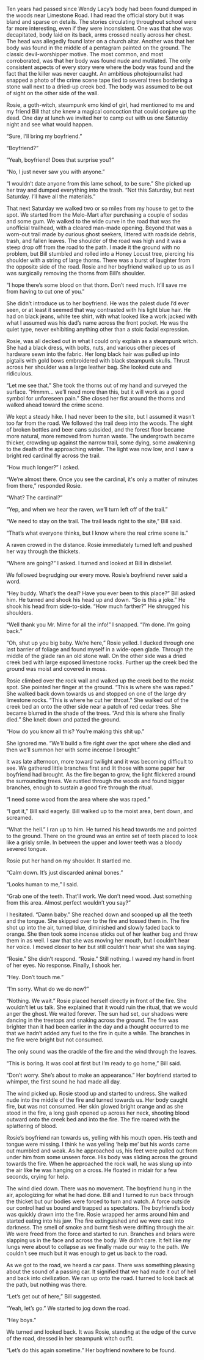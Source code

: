 Ten years had passed since Wendy Lacy’s body had been found dumped in the woods near Limestone Road. I had read the official story but it was bland and sparse on details. The stories circulating throughout school were far more interesting, even if they were inconsistent. One was that she was decapitated, body laid on its back, arms crossed neatly across her chest. The head was allegedly found later on a church altar. Another was that her body was found in the middle of a pentagram painted on the ground. The classic devil-worshipper motive. The most common, and most corroborated, was that her body was found nude and mutilated. The only consistent aspects of every story were where the body was found and the fact that the killer was never caught. An ambitious photojournalist had snapped a photo of the crime scene tape tied to several trees bordering a stone wall next to a dried-up creek bed.  The body was assumed to be out of sight on the other side of the wall. 

  
Rosie, a goth-witch, steampunk emo kind of girl, had mentioned to me and my friend Bill that she knew a magical concoction that could conjure up the dead. One day at lunch we invited her to camp out with us one Saturday night and see what would happen. 

  
“Sure, I’ll bring my boyfriend.”

  
“Boyfriend?”

  
“Yeah, boyfriend! Does that surprise you?”

  
“No, I just never saw you with anyone.” 

  
“I wouldn’t date anyone from this lame school, to be sure.” She picked up her tray and dumped everything into the trash. “Not this Saturday, but next Saturday. I’ll have all the materials.”

  
That next Saturday we walked two or so miles from my house to get to the spot. We started from the Melo-Mart after purchasing a couple of sodas and some gum. We walked to the wide curve in the road that was the unofficial trailhead, with a cleared man-made opening. Beyond that was a worn-out trail made by curious ghost seekers, littered with roadside debris, trash, and fallen leaves. The shoulder of the road was high and it was a steep drop off from the road to the path. I made it the ground with no problem, but Bill stumbled and rolled into a Honey Locust tree, piercing his shoulder with a string of large thorns. There was a burst of laughter from the opposite side of the road. Rosie and her boyfriend walked up to us as I was surgically removing the thorns from Bill’s shoulder. 

  
“I hope there’s some blood on that thorn. Don’t need much. It’ll save me from having to cut one of you.”

  
She didn’t introduce us to her boyfriend. He was the palest dude I’d ever seen, or at least it seemed that way contrasted with his light blue hair. He had on black jeans, white tee shirt, with what looked like a work jacked with what I assumed was his dad’s name across the front pocket. He was the quiet type, never exhibiting anything other than a stoic facial expression. 

  
Rosie, was all decked out in what I could only explain as a steampunk witch. She had a black dress, with bolts, nuts, and various other pieces of hardware sewn into the fabric. Her long black hair was pulled up into pigtails with gold bows embroidered with black steampunk skulls. Thrust across her shoulder was a large leather bag. She looked cute and ridiculous. 

  
“Let me see that.” She took the thorns out of my hand and surveyed the surface. “Hmmm… we’ll need more than this, but it will work as a good symbol for unforeseen pain.” She closed her fist around the thorns and walked ahead toward the crime scene. 

  
We kept a steady hike. I had never been to the site, but I assumed it wasn’t too far from the road. We followed the trail deep into the woods. The sight of broken bottles and beer cans subsided, and the forest floor became more natural, more removed from human waste. The undergrowth became thicker, crowding up against the narrow trail, some dying, some awakening to the death of the approaching winter. The light was now low, and I saw a bright red cardinal fly across the trail.   
“How much longer?” I asked. 

  
“We’re almost there. Once you see the cardinal, it's only a matter of minutes from there,” responded Rosie. 

  
“What? The cardinal?”

  
“Yep, and when we hear the raven, we’ll turn left off of the trail.”

  
“We need to stay on the trail. The trail leads right to the site,” Bill said. 

  
“That’s what everyone thinks, but I know where the real crime scene is.”

  
A raven crowed in the distance. Rosie immediately turned left and pushed her way through the thickets. 

  
“Where are going?” I asked. I turned and looked at Bill in disbelief. 

  
We followed begrudging our every move. Rosie’s boyfriend never said a word. 

  
“Hey buddy. What’s the deal? Have you ever been to this place?” Bill asked him. He turned and shook his head up and down. “So is this a joke.” He shook his head from side-to-side. “How much farther?” He shrugged his shoulders.

  
“Well thank you Mr. Mime for all the info!” I snapped. “I’m done. I’m going back.”

  
“Oh, shut up you big baby. We’re here,” Rosie yelled. I ducked through one last barrier of foliage and found myself in a wide-open glade. Through the middle of the glade ran an old stone wall. On the other side was a dried creek bed with large exposed limestone rocks. Further up the creek bed the ground was moist and covered in moss. 

  
Rosie climbed over the rock wall and walked up the creek bed to the moist spot. She pointed her finger at the ground. “This is where she was raped.” She walked back down towards us and stopped on one of the large dry limestone rocks. “This is where he cut her throat.” She walked out of the creek bed an onto the other side near a patch of red cedar trees. She became blurred in the shade of the trees. “And this is where she finally died.” She knelt down and patted the ground. 

“How do you know all this? You’re making this shit up.”

  
She ignored me. “We’ll build a fire right over the spot where she died and then we’ll summon her with some incense I brought.” 

  
It was late afternoon, more toward twilight and it was becoming difficult to see. We gathered little branches first and lit those with some paper her boyfriend had brought. As the fire began to grow, the light flickered around the surrounding trees. We rustled through the woods and found bigger branches, enough to sustain a good fire through the ritual. 

  
“I need some wood from the area where she was raped.”

  
“I got it,” Bill said eagerly. Bill walked up to the moist area, bent down, and screamed. 

  
“What the hell.” I ran up to him. He turned his head towards me and pointed to the ground. There on the ground was an entire set of teeth placed to look like a grisly smile. In between the upper and lower teeth was a bloody severed tongue. 

  
Rosie put her hand on my shoulder. It startled me. 

  
“Calm down. It’s just discarded animal bones.”

  
“Looks human to me,” I said. 

  
“Grab one of the teeth. That’ll work. We don’t need wood. Just something from this area. Almost perfect wouldn’t you say?”

  
I hesitated. “Damn baby.” She reached down and scooped up all the teeth and the tongue. She skipped over to the fire and tossed them in. The fire shot up into the air, turned blue, diminished and slowly faded back to orange. She then took some incense sticks out of her leather bag and threw them in as well. I saw that she was moving her mouth, but I couldn’t hear her voice. I moved closer to her but still couldn’t hear what she was saying. 

  
“Rosie.” She didn’t respond. “Rosie.” Still nothing. I waved my hand in front of her eyes. No response. Finally, I shook her. 

  
“Hey. Don’t touch me.”

  
“I’m sorry. What do we do now?”

  
“Nothing. We wait.” Rosie placed herself directly in front of the fire. She wouldn’t let us talk. She explained that it would ruin the ritual, that we would anger the ghost. We waited forever. The sun had set, our shadows were dancing in the treetops and snaking across the ground. The fire was brighter than it had been earlier in the day and a thought occurred to me that we hadn’t added any fuel to the fire in quite a while. The branches in the fire were bright but not consumed. 

  
The only sound was the crackle of the fire and the wind through the leaves. 

  
“This is boring. It was cool at first but I’m ready to go home,” Bill said.

  
“Don’t worry. She’s about to make an appearance.” Her boyfriend started to whimper, the first sound he had made all day. 

  
The wind picked up. Rosie stood up and started to undress. She walked nude into the middle of the fire and turned towards us. Her body caught fire, but was not consumed. Her skin glowed bright orange and as she stood in the fire, a long gash opened up across her neck, shooting blood outward onto the creek bed and into the fire. The fire roared with the splattering of blood. 

  
Rosie’s boyfriend ran towards us, yelling with his mouth open. His teeth and tongue were missing. I think he was yelling ‘help me’ but his words came out mumbled and weak. As he approached us, his feet were pulled out from under him from some unseen force. His body was sliding across the ground towards the fire. When he approached the rock wall, he was slung up into the air like he was hanging on a cross. He floated in midair for a few seconds, crying for help. 

  
The wind died down. There was no movement. The boyfriend hung in the air, apologizing for what he had done. Bill and I turned to run back through the thicket but our bodies were forced to turn and watch. A force outside our control had us bound and trapped as spectators. The boyfriend’s body was quickly drawn into the fire. Rosie wrapped her arms around him and started eating into his jaw. The fire extinguished and we were cast into darkness. The smell of smoke and burnt flesh were drifting through the air. We were freed from the force and started to run. Branches and briars were slapping us in the face and across the body. We didn’t care. It felt like my lungs were about to collapse as we finally made our way to the path. We couldn’t see much but it was enough to get us back to the road.   
As we got to the road, we heard a car pass. There was something pleasing about the sound of a passing car. It signified that we had made it out of hell and back into civilization. We ran up onto the road. I turned to look back at the path, but nothing was there. 

  
“Let’s get out of here,” Bill suggested. 

  
“Yeah, let’s go.” We started to jog down the road. 

  
“Hey boys.”

  
We turned and looked back. It was Rosie, standing at the edge of the curve of the road, dressed in her steampunk witch outfit. 

  
“Let’s do this again sometime.” Her boyfriend nowhere to be found.   
